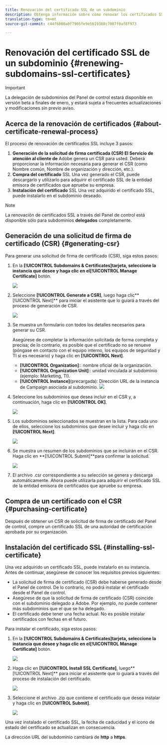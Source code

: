 ```yaml
---
title: Renovación del certificado SSL de un subdominio
description: Obtenga información sobre cómo renovar los certificados SSL de los subdominios
translation-type: tm+mt
source-git-commit: c44f6800a0f7905fe9e5619388c7007f0af8f973

---
```



# Renovación del certificado SSL de un subdominio {#renewing-subdomains-ssl-certificates}

>[!IMPORTANT]
>
>La delegación de subdominios del Panel de control estará disponible en versión beta a finales de enero, y estará sujeta a frecuentes actualizaciones y modificaciones sin previo aviso.

## Acerca de la renovación de certificados {#about-certificate-renewal-process}

El proceso de renovación de certificados SSL incluye 3 pasos:

1. **Generación de la solicitud de firma certificada (CSR) El Servicio de atención al cliente de** Adobe genera un CSR para usted. Deberá proporcionar la información necesaria para generar el CSR (como Nombre común, Nombre de organización y dirección, etc.).
1. **Compra del certificado** SSL Una vez generado el CSR, puede descargarlo y utilizarlo para adquirir el certificado SSL de la entidad emisora de certificados que apruebe su empresa.
1. **Instalación del certificado** SSL Una vez adquirido el certificado SSL, puede instalarlo en el subdominio deseado.

>[!NOTE]
>
>La renovación de certificados SSL a través del Panel de control está disponible sólo para subdominios **delegados** completamente.

## Generación de una solicitud de firma de certificado (CSR) {#generating-csr}

Para generar una solicitud de firma de certificado (CSR), siga estos pasos:

1. En la **[!UICONTROL Subdomains & Certificates]**tarjeta, seleccione la instancia que desee y haga clic en el**[!UICONTROL Manage Certificate]** botón.

   ![](assets/renewal1.png)

1. Seleccione **[!UICONTROL Generate a CSR]**, luego haga clic**[!UICONTROL Next]** para iniciar el asistente que lo guiará a través del proceso de generación de CSR.

   ![](assets/renewal2.png)

1. Se muestra un formulario con todos los detalles necesarios para generar su CSR.

   Asegúrese de completar la información solicitada de forma completa y precisa; de lo contrario, es posible que el certificado no se renueve (póngase en contacto con el equipo interno, los equipos de seguridad y TI si es necesario) y haga clic en **[!UICONTROL Next]**.

   * **[!UICONTROL Organization]**:: nombre oficial de la organización.
   * **[!UICONTROL Organization Unit]**:: unidad vinculada al subdominio (ejemplo: Marketing, TI).
   * **[!UICONTROL Instance]**(precargada): Dirección URL de la instancia de Campaign asociada al subdominio.
   ![](assets/renewal3.png)

1. Seleccione los subdominios que desea incluir en el CSR y, a continuación, haga clic en **[!UICONTROL OK]**.

   ![](assets/renewal4.png)

1. Los subdominios seleccionados se muestran en la lista. Para cada uno de ellos, seleccione los subdominios que desee incluir y haga clic en **[!UICONTROL Next]**.

   ![](assets/renewal5.png)

1. Se muestra un resumen de los subdominios que se incluirán en el CSR. Haga clic en **[!UICONTROL Submit]**para confirmar la solicitud.

   ![](assets/renewal6.png)

1. El archivo .csr correspondiente a su selección se genera y descarga automáticamente. Ahora puede utilizarla para adquirir el certificado SSL de la entidad emisora de certificados que apruebe su empresa.

## Compra de un certificado con el CSR {#purchasing-certificate}

Después de obtener un CSR de solicitud de firma de certificado del Panel de control, compre un certificado SSL de una autoridad de certificación aprobada por su organización.

## Instalación del certificado SSL {#installing-ssl-certificate}

Una vez adquirido un certificado SSL, puede instalarlo en su instancia. Antes de continuar, asegúrese de conocer los requisitos previos siguientes:

* La solicitud de firma de certificado (CSR) debe haberse generado desde el Panel de control. De lo contrario, no podrá instalar el certificado desde el Panel de control.
* Asegúrese de que la solicitud de firma de certificado (CSR) coincide con el subdominio delegado a Adobe. Por ejemplo, no puede contener más subdominios que el que se ha delegado.
* El certificado debe tener una fecha actual. No es posible instalar certificados con fechas en el futuro.

Para instalar el certificado, siga estos pasos:

1. En la **[!UICONTROL Subdomains & Certificates]**tarjeta, seleccione la instancia que desee y haga clic en el**[!UICONTROL Manage Certificate]** botón.

   ![](assets/renewal1.png)

1. Haga clic en **[!UICONTROL Install SSL Certificate]**, luego**[!UICONTROL Next]** para iniciar el asistente que lo guiará a través del proceso de instalación del certificado.

   ![](assets/install1.png)

1. Seleccione el archivo .zip que contiene el certificado que desea instalar y haga clic en **[!UICONTROL Submit]**.

   ![](assets/install2.png)

Una vez instalado el certificado SSL, la fecha de caducidad y el icono de estado del certificado se actualizan en consecuencia.

La dirección URL del subdominio cambiará de **http** a **https**.
